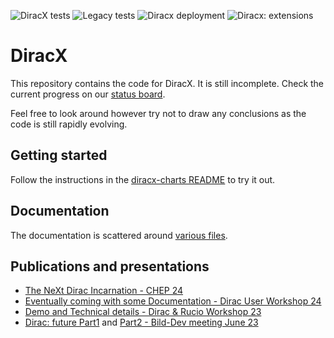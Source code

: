 ![DiracX tests](https://github.com/DIRACGrid/diracx/actions/workflows/main.yml/badge.svg?branch=main)
![Legacy tests](https://github.com/DIRACGrid/diracx/actions/workflows/integration.yml/badge.svg?branch=main)
![Diracx deployment](https://github.com/DIRACGrid/diracx/actions/workflows/deployment.yml/badge.svg?branch=main)
![Diracx: extensions](https://github.com/DIRACGrid/diracx/actions/workflows/extensions.yml/badge.svg?branch=main)

# DiracX

This repository contains the code for DiracX.
It is still incomplete. Check the current progress on our [status board](https://github.com/orgs/DIRACGrid/projects/2/views/2).

Feel free to look around however try not to draw any conclusions as the code is still rapidly evolving.

## Getting started

Follow the instructions in the [diracx-charts README](https://github.com/DIRACGrid/diracx-charts?tab=readme-ov-file#running-the-demo-locally) to try it out.

## Documentation

The documentation is scattered around [various files](./docs/).

## Publications and presentations

- [The NeXt Dirac Incarnation - CHEP 24](https://indico.cern.ch/event/1338689/contributions/6010971/)
- [Eventually coming with some Documentation - Dirac User Workshop 24](https://indico.cern.ch/event/1341205/contributions/5972930/)
- [Demo and Technical details - Dirac & Rucio Workshop 23](https://indico.cern.ch/event/1252369/contributions/5515392/)
- [Dirac: future Part1](https://indico.cern.ch/event/1292287/) and [Part2 -  Bild-Dev meeting June 23](https://indico.cern.ch/event/1297397/)
